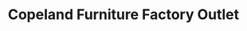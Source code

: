 ---
title: "Copeland Furniture Factory Outlet"
url: /bradford/copeland-furniture-factory-outlet/
shop: furniture
---